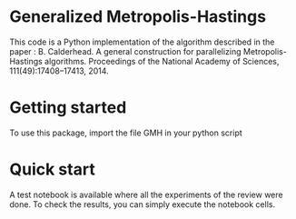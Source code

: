 # Generalized Metropolis-Hastings

This code is a Python implementation of the algorithm described in the paper : 
B. Calderhead. A general construction for parallelizing Metropolis-Hastings algorithms. Proceedings of the National Academy of Sciences, 111(49):17408–17413, 2014.

# Getting started

To use this package, import the file GMH in your python script

# Quick start

A test notebook is available where all the experiments of the review were done. To check the results, you can simply execute the notebook cells.